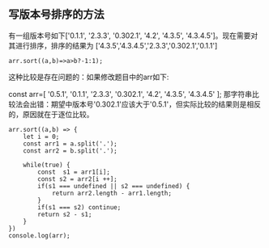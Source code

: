 ## 写版本号排序的方法


有一组版本号如下['0.1.1', '2.3.3', '0.302.1', '4.2', '4.3.5', '4.3.4.5']。现在需要对其进行排序，排序的结果为 ['4.3.5','4.3.4.5','2.3.3','0.302.1','0.1.1']



```
arr.sort((a,b)=>a>b?-1:1);
```

这种比较是存在问题的：如果修改题目中的arr如下:

const arr=[
    '0.5.1',
    '0.1.1',
    '2.3.3',
    '0.302.1',
    '4.2',
    '4.3.5',
    '4.3.4.5'
];
那字符串比较法会出错：期望中版本号'0.302.1'应该大于'0.5.1'，但实际比较的结果则是相反的，原因就在于逐位比较。


```
arr.sort((a,b) => {
    let i = 0;
    const arr1 = a.split('.');
    const arr2 = b.split('.');

    while(true) {
        const  s1 = arr1[i];
        const s2 = arr2[i ++];
        if(s1 === undefined || s2 === undefined) {
            return arr2.length - arr1.length;
        }
        if(s1 === s2) continue;
        return s2 - s1;
    }
})
console.log(arr);
```